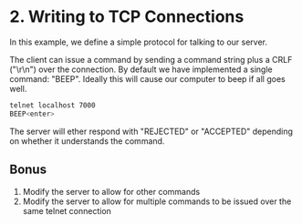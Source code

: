 # 2. Writing to TCP Connections

In this example, we define a simple protocol for talking to our server.

The client can issue a command by sending a command string plus a CRLF ("\r\n") over the connection. By default we have implemented a single command: "BEEP". Ideally this will cause our computer to beep if all goes well.

```sh
telnet localhost 7000
BEEP<enter>
```

The server will ether respond with "REJECTED" or "ACCEPTED" depending on whether it understands the command.

## Bonus

1. Modify the server to allow for other commands
2. Modify the server to allow for multiple commands to be issued over the same telnet connection

